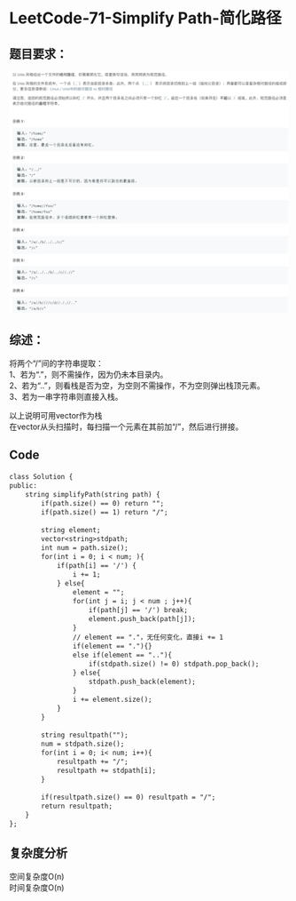 # LeetCode-71-Simplify Path-简化路径

## 题目要求：
![avatar](https://github.com/JakeChanFangZiyuan20/MyLeetCode/blob/img/img/71.png)






## 综述：  
将两个“/”间的字符串提取：  
1、若为“.”，则不需操作，因为仍未本目录内。  
2、若为“..”，则看栈是否为空，为空则不需操作，不为空则弹出栈顶元素。  
3、若为一串字符串则直接入栈。  
  
以上说明可用vector作为栈  
在vector从头扫描时，每扫描一个元素在其前加“/”，然后进行拼接。  

## Code
```
class Solution {
public:
    string simplifyPath(string path) {
        if(path.size() == 0) return "";
        if(path.size() == 1) return "/";
        
        string element;
        vector<string>stdpath;
        int num = path.size();
        for(int i = 0; i < num; ){
            if(path[i] == '/') {
                i += 1;
            } else{
                element = "";
                for(int j = i; j < num ; j++){
                    if(path[j] == '/') break;
                    element.push_back(path[j]);
                }
                // element == "."，无任何变化，直接i += 1
                if(element == "."){}
                else if(element == ".."){
                    if(stdpath.size() != 0) stdpath.pop_back();
                } else{
                    stdpath.push_back(element);
                }
                i += element.size();
            }
        }

        string resultpath("");
        num = stdpath.size();
        for(int i = 0; i< num; i++){
            resultpath += "/";
            resultpath += stdpath[i];
        }

        if(resultpath.size() == 0) resultpath = "/";
        return resultpath;
    }
};
```

## 复杂度分析
空间复杂度O(n)  
时间复杂度O(n)


